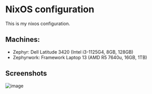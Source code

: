 # NixOS configuration
This is my nixos configuration.

## Machines:
- Zephyr: Dell Latitude 3420 (Intel i3-1125G4, 8GB, 128GB)
- Zephyrwork: Framework Laptop 13 (AMD R5 7640u, 16GB, 1TB)

## Screenshots
![image](https://github.com/user-attachments/assets/a391051b-8ceb-4216-8984-e165cdf27a41)
